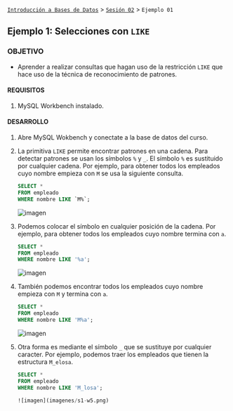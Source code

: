 
[`Introducción a Bases de Datos`](../../Readme.md) > [`Sesión 02`](../Readme.md) > `Ejemplo 01`

## Ejemplo 1: Selecciones con `LIKE`

### OBJETIVO

- Aprender a realizar consultas que hagan uso de la restricción `LIKE` que hace uso de la técnica de reconocimiento de patrones.

#### REQUISITOS

1. MySQL Workbench instalado.

#### DESARROLLO

1. Abre MySQL Wokbench y conectate a la base de datos del curso.

2. La primitiva `LIKE` permite encontrar patrones en una cadena. Para detectar patrones se usan los símbolos `%` y `_`. El símbolo `%` es sustituido por cualquier cadena. Por ejemplo, para obtener todos los empleados cuyo nombre empieza con `M` se usa la siguiente consulta.

   ```sql
   SELECT *
   FROM empleado
   WHERE nombre LIKE `M%`;
   ```
   
   ![imagen](imagenes/s1-w2.png)

3. Podemos colocar el símbolo en cualquier posición de la cadena. Por ejemplo, para obtener todos los empleados cuyo nombre termina con `a`.

   ```sql
   SELECT *
   FROM empleado
   WHERE nombre LIKE '%a';
   ```

   ![imagen](imagenes/s1-w3.png)

4. También podemos encontrar todos los empleados cuyo nombre empieza con `M` y termina con `a`.

   ```sql
   SELECT *
   FROM empleado
   WHERE nombre LIKE 'M%a';
   ```

   ![imagen](imagenes/s1-w4.png)

5. Otra forma es mediante el símbolo `_` que se sustituye por cualquier caracter. Por ejemplo, podemos traer los empleados que tienen la estructura `M_elosa`.

   ```sql
   SELECT *
   FROM empleado
   WHERE nombre LIKE 'M_losa';

   ![imagen](imagenes/s1-w5.png)
